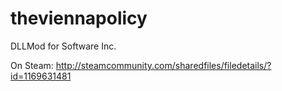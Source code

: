 # theviennapolicy
DLLMod for Software Inc.

On Steam: http://steamcommunity.com/sharedfiles/filedetails/?id=1169631481

